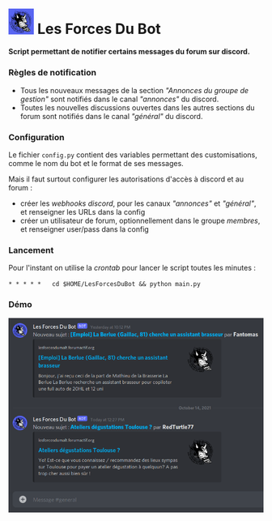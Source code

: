 # <img src="lfdb.png" width="10%" height="10%"> Les Forces Du Bot
**Script permettant de notifier certains messages du forum sur discord.**

### Règles de notification
- Tous les nouveaux messages de la section *"Annonces du groupe de gestion"* sont notifiés dans le canal *"annonces"* du discord.
- Toutes les nouvelles discussions ouvertes dans les autres sections du forum sont notifiés dans le canal *"général"* du discord.

### Configuration
Le fichier `config.py` contient des variables permettant des customisations, comme le nom du bot et le format de ses messages.

Mais il faut surtout configurer les autorisations d'accès à discord et au forum :
- créer les *webhooks discord*, pour les canaux *"annonces"* et *"général"*, et renseigner les URLs dans la config
- créer un utilisateur de forum, optionnellement dans le groupe *membres*, et renseigner user/pass dans la config

### Lancement
Pour l'instant on utilise la *crontab* pour lancer le script toutes les minutes :

`* * * * *   cd $HOME/LesForcesDuBot && python main.py`

### Démo

![demo](demo.png)
